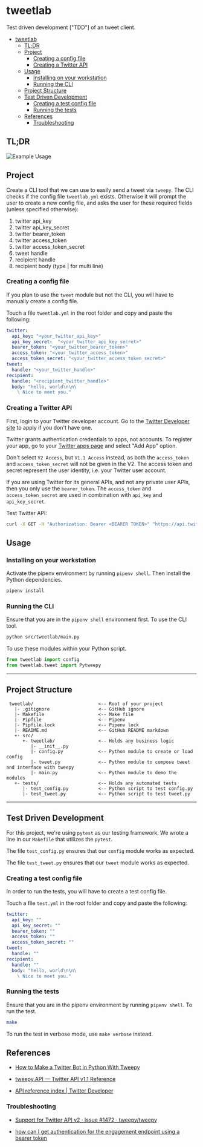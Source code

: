 # tweetlab

Test driven development ["TDD"] of an tweet client.

<!-- TOC -->

- [tweetlab](#tweetlab)
  - [TL;DR](#tldr)
  - [Project](#project)
    - [Creating a config file](#creating-a-config-file)
    - [Creating a Twitter API](#creating-a-twitter-api)
  - [Usage](#usage)
    - [Installing on your workstation](#installing-on-your-workstation)
    - [Running the CLI](#running-the-cli)
  - [Project Structure](#project-structure)
  - [Test Driven Development](#test-driven-development)
    - [Creating a test config file](#creating-a-test-config-file)
    - [Running the tests](#running-the-tests)
  - [References](#references)
    - [Troubleshooting](#troubleshooting)

<!-- /TOC -->

## TL;DR

![Example Usage](demo.gif)

## Project

Create a CLI tool that we can use to easily send a tweet via `tweepy`. The CLI checks if the config file `tweetlab.yml` exists. Otherwise it will prompt the user to create a new config file, and asks the user for these required fields (unless specified otherwise):

1. twitter api_key
2. twitter api_key_secret
3. twitter bearer_token
4. twitter access_token
5. twitter access_token_secret
6. tweet handle
7. recipient handle
8. recipient body (type | for multi line)

### Creating a config file

If you plan to use the `tweet` module but not the CLI, you will have to manually create a config file. 

Touch a file `tweetlab.yml` in the root folder and copy and paste the following:

```yaml
twitter:
  api_key: "<your_twitter_api_key>"
  api_key_secret:  "<your_twitter_api_key_secret>"
  bearer_token: "<your_twitter_bearer_token>"
  access_token: "<your_twitter_access_token>"
  access_token_secret: "<your_twitter_access_token_secret>"
tweet:
  handle: "<your_twitter_handle>"
recipient:
  handle: "<recipient_twitter_handle>"
  body: "hello, world\n\n\
    \ Nice to meet you."
```

### Creating a Twitter API

First, login to your Twitter developer account. Go to the [Twitter Developer site](https://developer.twitter.com/en) to apply if you don't have one.

Twitter grants authentication credentials to apps, not accounts. To register your app, go to your [Twitter apps page](https://developer.twitter.com/en/apps) and select "Add App" option.

Don't select `V2 Access`, but `V1.1 Access` instead, as both the `access_token` and `access_token_secret` will not be given in the V2. The access token and secret represent the user identity, i.e. your Twitter user account.

If you are using Twitter for its general APIs, and not any private user APIs, then you only use the `bearer_token`. The `access_token` and `access_token_secret` are used in combination with `api_key` and `api_key_secret`.

Test Twitter API:

```bash
curl -X GET -H "Authorization: Bearer <BEARER TOKEN>" "https://api.twitter.com/2/tweets/20"
```

## Usage

### Installing on your workstation

Activate the pipenv environment by running `pipenv shell`. Then install the Python dependencies.

```bash
pipenv install
```

### Running the CLI

Ensure that you are in the `pipenv shell` environment first. To use the CLI tool.

```bash
python src/tweetlab/main.py
```

To use these modules within your Python script.

```python
from tweetlab import config
from tweetlab.tweet import Pytweepy
```

---
## Project Structure
     tweetlab/                        <-- Root of your project
       |- .gitignore                  <-- GitHub ignore 
       |- Makefile                    <-- Make file
       |- Pipfile                     <-- Pipenv 
       |- Pipfile.lock                <-- Pipenv lock 
       |- README.md                   <-- GitHub README markdown 
       +- src/
          +- tweetlab/                <-- Holds any business logic
             |- __init__.py
             |- config.py             <-- Python module to create or load config
             |- tweet.py              <-- Python module to compose tweet and interface with tweepy
             |- main.py               <-- Python module to demo the modules
       +- tests/                      <-- Holds any automated tests
          |- test_config.py           <-- Python script to test config.py
          |- test_tweet.py            <-- Python script to test tweet.py

---
## Test Driven Development

For this project, we're using `pytest` as our testing framework. We wrote a line in our `Makefile` that utilizes the `pytest`.

The file `test_config.py` ensures that our `config` module works as expected.

The file `test_tweet.py` ensures that our `tweet` module works as expected.

### Creating a test config file

In order to run the tests, you will have to create a test config file. 

Touch a file `test.yml` in the root folder and copy and paste the following:

```yaml
twitter:
  api_key: ""
  api_key_secret: ""
  bearer_token: ""
  access_token: ""
  access_token_secret: ""
tweet:
  handle: ""
recipient:
  handle: ""
  body: "hello, world\n\n\
    \ Nice to meet you."
```

### Running the tests

Ensure that you are in the pipenv environment by running `pipenv shell`. To run the test.

```bash
make
```

To run the test in verbose mode, use `make verbose` instead.

## References

* [How to Make a Twitter Bot in Python With Tweepy](https://realpython.com/twitter-bot-python-tweepy)

* [tweepy.API — Twitter API v1.1 Reference](https://docs.tweepy.org/en/latest/api.html)

* [API reference index | Twitter Developer](https://developer.twitter.com/en/docs/api-reference-index#twitter-api-v1)

### Troubleshooting

* [Support for Twitter API v2 · Issue #1472 · tweepy/tweepy](https://github.com/tweepy/tweepy/issues/1472)

* [how can I get authentication for the engagement endpoint using a bearer token](https://stackoverflow.com/questions/58943052/with-the-twitter-api-how-can-i-get-authentication-for-the-engagement-endpoint)
